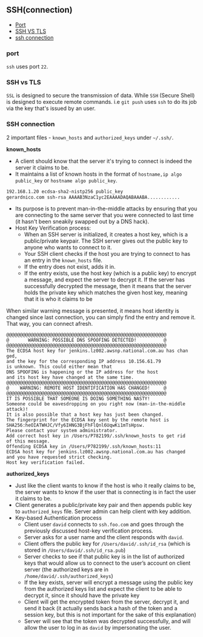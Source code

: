 ## SSH(connection)

- [Port](#port)
- [SSH VS TLS](#ssh-vs-tls)
- [ssh connection](#ssh-connection)

### port

`ssh` uses port `22`.

### SSH vs TLS

`SSL` is designed to secure the transmission of data. While `SSH` (Secure Shell) is designed to execute remote commands. i.e `git push` uses `ssh` to do its job via the key that's issued by an user.

### SSH connection

2 important files - `known_hosts` and `authorized_keys` under `~/.ssh/`.

**known_hosts**

- A client should know that the server it's trying to connect is indeed the server it claims to be.
- It maintains a list of known hosts in the format of `hostname,ip algo public_key` or `hostname algo public_key`.

```sh
192.168.1.20 ecdsa-sha2-nistp256 public_key
gerardnico.com ssh-rsa AAAAB3NzaC1yc2EAAAADAQABAAABA............
```

- Its purpose is to prevent man-in-the-middle attacks by ensuring that you are connecting to the same server that you were connected to last time (it hasn't been sneakily swapped out by a DNS hack).
- Host Key Verification process:
  - When an SSH server is initialized, it creates a host key, which is a public/private keypair. The SSH server gives out the public key to anyone who wants to connect to it.
  - Your SSH client checks if the host you are trying to connect to has an entry in the `known_hosts` file.
  - If the entry does not exist, adds it in.
  - If the entry exists, use the host key (which is a public key) to encrypt a message, and expect the server to decrypt it. If the server has successfully decrypted the message, then it means that the server holds the private key which matches the given host key, meaning that it is who it claims to be

When similar warning message is presented, it means host identity is changed since last connection, you can simply find the entry and remove it. That way, you can connect afresh.

```
@@@@@@@@@@@@@@@@@@@@@@@@@@@@@@@@@@@@@@@@@@@@@@@@@@@@@@@@@@@
@       WARNING: POSSIBLE DNS SPOOFING DETECTED!          @
@@@@@@@@@@@@@@@@@@@@@@@@@@@@@@@@@@@@@@@@@@@@@@@@@@@@@@@@@@@
The ECDSA host key for jenkins.lz002.awsnp.national.com.au has chan
ged,
and the key for the corresponding IP address 10.156.61.79
is unknown. This could either mean that
DNS SPOOFING is happening or the IP address for the host
and its host key have changed at the same time.
@@@@@@@@@@@@@@@@@@@@@@@@@@@@@@@@@@@@@@@@@@@@@@@@@@@@@@@@@@@
@    WARNING: REMOTE HOST IDENTIFICATION HAS CHANGED!     @
@@@@@@@@@@@@@@@@@@@@@@@@@@@@@@@@@@@@@@@@@@@@@@@@@@@@@@@@@@@
IT IS POSSIBLE THAT SOMEONE IS DOING SOMETHING NASTY!
Someone could be eavesdropping on you right now (man-in-the-middle
attack)!
It is also possible that a host key has just been changed.
The fingerprint for the ECDSA key sent by the remote host is
SHA256:heOIATWHJC/Vfy6IHNG3BjFhFlQnl6UqwKi1mTsHpsw.
Please contact your system administrator.
Add correct host key in /Users/P782199/.ssh/known_hosts to get rid
of this message.
Offending ECDSA key in /Users/P782199/.ssh/known_hosts:11
ECDSA host key for jenkins.lz002.awsnp.national.com.au has changed
and you have requested strict checking.
Host key verification failed.
```

**authorized_keys**

- Just like the client wants to know if the host is who it really claims to be, the server wants to know if the user that is connecting is in fact the user it claims to be.
- Client generates a public/private key pair and then appends public key to `authorized_keys` file. Server admin can help client with key addition.
- Key-based Authentication process
  - Client user `david` connects to `ssh.foo.com` and goes through the previously discussed host-key verification process.
  - Server asks for a user name and the client responds with `david`.
  - Client offers the public key for `/Users/david/.ssh/id_rsa` (which is stored in `/Users/david/.ssh/id_rsa.pub`)
  - Server checks to see if that public key is in the list of authorized keys that would allow us to connect to the user’s account on client server (the authorized keys are in `/home/david/.ssh/authorized_keys`)
  - If the key exists, server will encrypt a message using the public key from the authorized keys list and expect the client to be able to decrypt it, since it should have the private key
  - Client will get the encrypted token from the server, decrypt it, and send it back (it actually sends back a hash of the token and a session key, but this is not important for the sake of this explanation)
  - Server will see that the token was decrypted successfully, and will allow the user to log in as `david` by impersonating the user.
